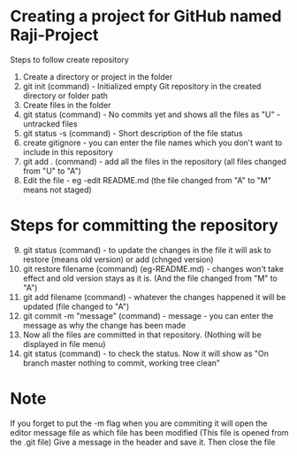 # Creating a project for GitHub named Raji-Project

Steps to follow create repository
1. Create a directory or project in the folder
2. git init (command) - Initialized empty Git repository in the created directory or folder path
3. Create files in the folder
4. git status (command) - No commits yet and shows all the files as "U" -untracked files
5. git status -s (command) - Short description of the file status
6. create gitignore - you can enter the file names which you don't want to include in this repository
7. git add . (command) - add all the files in the repository (all files changed from "U" to "A")
8. Edit the file - eg -edit README.md (the file changed from "A" to "M" means not staged)

# Steps for committing the repository
9. git status (command) - to update the changes in the file it will ask to restore (means old version) or add (chnged version)
10. git restore filename (command) (eg-README.md) - changes won't take effect and old version stays as it is. (And the file changed from "M" to "A")
11. git add filename (command) - whatever the changes happened it will be updated (file changed to "A")
12. git commit -m "message" (command) - message - you can enter the message as why the change has been made
13. Now all the files are committed in that repository. (Nothing will be displayed in file menu)
14. git status (command) - to check the status. Now it will show as "On branch master nothing to commit, working tree clean"

# Note
If you forget to put the -m flag when you are commiting it will open the editor message file as which file has been modified (This file is opened from the .git file)
Give a message in the header and save it. Then close the file